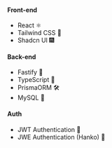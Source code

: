 #### Front-end

- React ⚛️
- Tailwind CSS 🎨
- Shadcn UI 🎆

#### Back-end

- Fastify 🚀
- TypeScript 🦕
- PrismaORM 🛠
- M️ySQL 🐬

#### Auth

- JWT Authentication 🔐
- JWE Authentication (Hanko) 🔐
